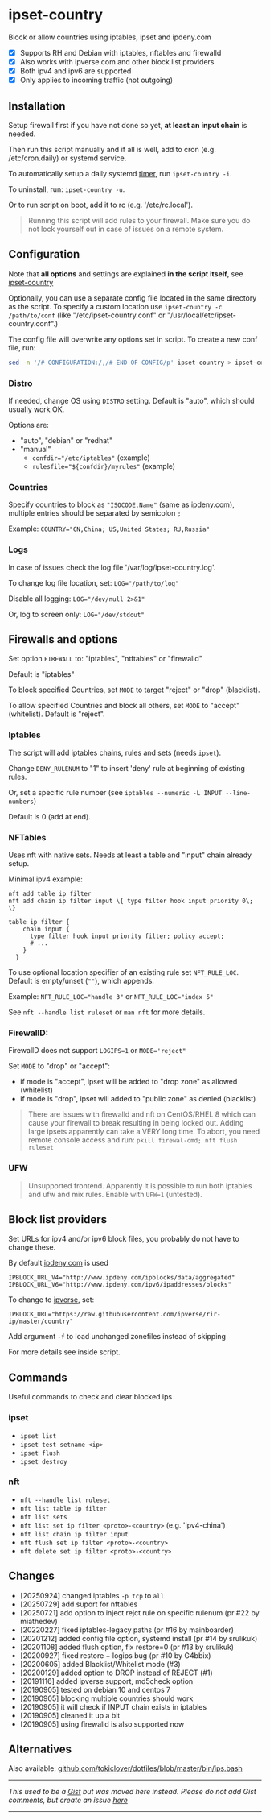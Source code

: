 # ipset-country

 Block or allow countries using iptables, ipset and ipdeny.com

- [x] Supports RH and Debian with iptables, nftables and firewalld
- [x] Also works with ipverse.com and other block list providers
- [x] Both ipv4 and ipv6 are supported
- [x] Only applies to incoming traffic (not outgoing)

## Installation

Setup firewall first if you have not done so yet, **at least an input chain** is needed.

Then run this script manually and if all is well, add to cron (e.g. /etc/cron.daily) or systemd service.

To automatically setup a daily systemd [timer](https://www.freedesktop.org/software/systemd/man/latest/systemd.timer.html), run `ipset-country -i`.

To uninstall, run: `ipset-country -u`.

Or to run script on boot, add it to rc (e.g. '/etc/rc.local').

> Running this script will add rules to your firewall. Make sure you do not lock yourself out in case of issues on a remote system.

## Configuration

Note that **all options** and settings are explained **in the script itself**, see [ipset-country](ipset-country)

Optionally, you can use a separate config file located in the same directory as the script. To specify a custom location use `ipset-country -c /path/to/conf` (like "/etc/ipset-country.conf" or "/usr/local/etc/ipset-country.conf".)

The config file will overwrite any options set in script. To create a new conf file, run:

``` bash
sed -n '/# CONFIGURATION:/,/# END OF CONFIG/p' ipset-country > ipset-country.conf
```

### Distro

If needed, change OS using `DISTRO` setting. Default is "auto", which should usually work OK.

Options are:
- "auto", "debian" or "redhat"
- "manual"
  - `confdir="/etc/iptables"` (example)
  - `rulesfile="${confdir}/myrules"` (example)

### Countries

Specify countries to block as `"ISOCODE,Name"` (same as ipdeny.com), multiple entries should be separated by semicolon `;`

Example:
`COUNTRY="CN,China; US,United States; RU,Russia"`

### Logs

In case of issues check the log file '/var/log/ipset-country.log'.

To change log file location, set: `LOG="/path/to/log"`

Disable all logging: `LOG="/dev/null 2>&1"`

Or, log to screen only: `LOG="/dev/stdout"`

## Firewalls and options

Set option `FIREWALL` to: "iptables", "ntftables" or "firewalld"

Default is "iptables"

To block specified Countries, set `MODE` to target "reject" or "drop"  (blacklist).

To allow specified Countries and block all others, set `MODE` to "accept" (whitelist).
Default is "reject".

### Iptables

The script will add iptables chains, rules and sets (needs `ipset`).

Change `DENY_RULENUM` to "1" to insert 'deny' rule at beginning of existing rules.

Or, set a specific rule number (see `iptables --numeric -L INPUT --line-numbers`)

Default is 0 (add at end).

### NFTables

Uses nft with native sets. Needs at least a table and "input" chain already setup.

Minimal ipv4 example:

```
nft add table ip filter
nft add chain ip filter input \{ type filter hook input priority 0\; \}
```

```
table ip filter {
    chain input {
      type filter hook input priority filter; policy accept;
      # ...
    }
  }
```

To use optional location specifier of an existing rule set `NFT_RULE_LOC`. Default is empty/unset (`""`), which appends.

Example: `NFT_RULE_LOC="handle 3"` or `NFT_RULE_LOC="index 5"`

See `nft --handle list ruleset` or `man nft` for more details.

### FirewallD:

FirewallD does not support `LOGIPS=1` or `MODE='reject"`

Set `MODE` to "drop" or "accept":

 - if mode is "accept", ipset will be added to "drop zone" as allowed (whitelist)
 - if mode is "drop", ipset will added to "public zone" as denied (blacklist)

>  There are issues with firewalld and nft on CentOS/RHEL 8 which can cause your firewall to break resulting in being locked out. Adding large ipsets apparently can take a VERY long time.
To abort, you need remote console access and run: `pkill firewal-cmd; nft flush ruleset`

### UFW

> Unsupported frontend. Apparently it is possible to run both iptables and ufw and mix rules. Enable with `UFW=1` (untested).

## Block list providers

Set URLs for ipv4 and/or ipv6 block files, you probably do not have to change these.  

By default [ipdeny.com](https://ipdeny.com) is used

```
IPBLOCK_URL_V4="http://www.ipdeny.com/ipblocks/data/aggregated"
IPBLOCK_URL_V6="http://www.ipdeny.com/ipv6/ipaddresses/blocks"
```

To change to [ipverse](https://github.com/ipverse/rir-ip), set:

```
IPBLOCK_URL="https://raw.githubusercontent.com/ipverse/rir-ip/master/country"
```

Add argument `-f` to load unchanged zonefiles instead of skipping

For more details see inside script.

## Commands

Useful commands to check and clear blocked ips

### ipset

- `ipset list`
- `ipset test setname <ip>`
- `ipset flush`
- `ipset destroy`

### nft

- `nft --handle list ruleset`
- `nft list table ip filter`
- `nft list sets`
- `nft list set ip filter <proto>-<country>`  (e.g. 'ipv4-china')
- `nft list chain ip filter input`
- `nft flush set ip filter <proto>-<country>`
- `nft delete set ip filter <proto>-<country>`

## Changes

- [20250924] changed iptables `-p tcp` to `all`
- [20250729] add suport for nftables
- [20250721] add option to inject rejct rule on specific rulenum (pr #22 by miathedev)
- [20220227] fixed iptables-legacy paths (pr #16 by mainboarder)
- [20201212] added config file option, systemd install (pr #14 by srulikuk)
- [20201108] added flush option, fix restore=0 (pr #13 by srulikuk)
- [20200927] fixed restore + logips bug (pr #10 by G4bbix)
- [20200605] added Blacklist/Whitelist mode (#3)
- [20200129] added option to DROP instead of REJECT (#1)
- [20191116] added ipverse support, md5check option
- [20190905] tested on debian 10 and centos 7
- [20190905] blocking multiple countries should work
- [20190905] it will check if INPUT chain exists in iptables
- [20190905] cleaned it up a bit
- [20190905] using firewalld is also supported now

## Alternatives

Also available: [github.com/tokiclover/dotfiles/blob/master/bin/ips.bash](https://github.com/tokiclover/dotfiles/blob/master/bin/ips.bash)


---

_This used to be a [Gist](https://gist.github.com/mkorthof/3033ff64c4a5b4bd31336d422104d543) but was moved here instead._
_Please do not add Gist comments, but create an issue [here](https://github.com/mkorthof/ipset-country/issues)_

---
